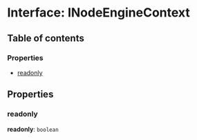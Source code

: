 # Interface: INodeEngineContext

## Table of contents

### Properties

* [readonly](/auto-docs/form-core/interfaces/INodeEngineContext.md#readonly)

## Properties

### readonly

**readonly**: `boolean`
